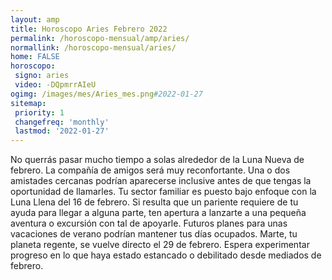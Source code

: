 ```yaml
---
layout: amp
title: Horoscopo Aries Febrero 2022 
permalink: /horoscopo-mensual/amp/aries/
normallink: /horoscopo-mensual/aries/
home: FALSE
horoscopo:
 signo: aries
 video: -DQpmrrAIeU
ogimg: /images/mes/Aries_mes.png#2022-01-27
sitemap:
 priority: 1
 changefreq: 'monthly'
 lastmod: '2022-01-27'
---
```



No querrás pasar mucho tiempo a solas alrededor de la Luna Nueva de febrero. La compañía de amigos será muy reconfortante. Una o dos amistades cercanas podrían aparecerse inclusive antes de que tengas la oportunidad de llamarles. Tu sector familiar es puesto bajo enfoque con la Luna Llena del 16 de febrero. Si resulta que un pariente requiere de tu ayuda para llegar a alguna parte, ten apertura a lanzarte a una pequeña aventura o excursión con tal de apoyarle. Futuros planes para unas vacaciones de verano podrían mantener tus días ocupados. Marte, tu planeta regente, se vuelve directo el 29 de febrero. Espera experimentar progreso en lo que haya estado estancado o debilitado desde mediados de febrero.